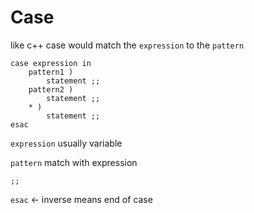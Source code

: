# Case

like c++ case would match the `expression` to the `pattern`

```
case expression in
    pattern1 )
        statement ;;
    pattern2 )
        statement ;;
    * )
        statement ;;
esac
```

`expression` usually variable

`pattern` match with expression

`;;` 


`esac` <- inverse means end of case


 
        
